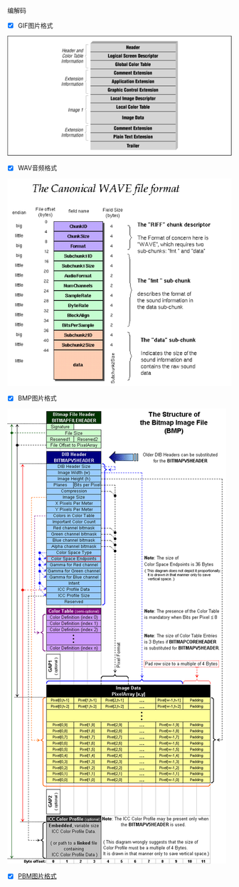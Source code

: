 编解码



- [x] GIF图片格式

![GIF](../res/format-gif89a-image.png)

- [x] WAV音频格式

![WAV](../res/format-wav-audio.png)

- [x] BMP图片格式

![BMP](../res/format-bmp-image.png)

- [x] [PBM图片格式](https://zh.wikipedia.org/wiki/PBM格式)
